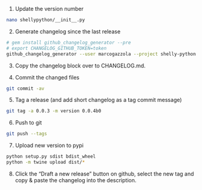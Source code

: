 1.  Update the version number
``` bash
nano shellypython/__init__.py
```

2.  Generate changelog since the last release
``` bash
# gem install github_changelog_generator --pre
# export CHANGELOG_GITHUB_TOKEN=token
github_changelog_generator --user marcogazzola --project shelly-python --since-tag 0.0.2 -o newchanges
```

3.  Copy the changelog block over to CHANGELOG.md.

4.  Commit the changed files
``` bash
git commit -av
```

5.  Tag a release (and add short changelog as a tag commit message)
``` bash
git tag -a 0.0.3 -m version 0.0.4b0
```

6.  Push to git
``` bash
git push --tags
```

7.  Upload new version to pypi
``` bash
python setup.py sdist bdist_wheel
python -m twine upload dist/*
```

8.  Click the “Draft a new release” button on github, select the new tag
    and copy & paste the changelog into the description.